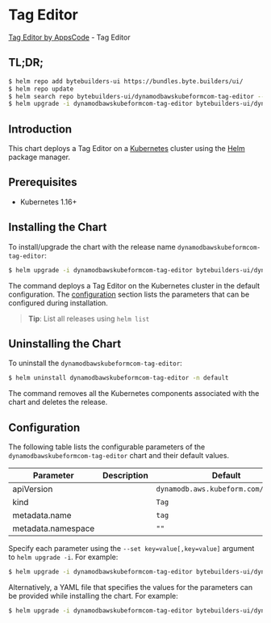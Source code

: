 # Tag Editor

[Tag Editor by AppsCode](https://byte.builders) - Tag Editor

## TL;DR;

```bash
$ helm repo add bytebuilders-ui https://bundles.byte.builders/ui/
$ helm repo update
$ helm search repo bytebuilders-ui/dynamodbawskubeformcom-tag-editor --version=v0.4.17
$ helm upgrade -i dynamodbawskubeformcom-tag-editor bytebuilders-ui/dynamodbawskubeformcom-tag-editor -n default --create-namespace --version=v0.4.17
```

## Introduction

This chart deploys a Tag Editor on a [Kubernetes](http://kubernetes.io) cluster using the [Helm](https://helm.sh) package manager.

## Prerequisites

- Kubernetes 1.16+

## Installing the Chart

To install/upgrade the chart with the release name `dynamodbawskubeformcom-tag-editor`:

```bash
$ helm upgrade -i dynamodbawskubeformcom-tag-editor bytebuilders-ui/dynamodbawskubeformcom-tag-editor -n default --create-namespace --version=v0.4.17
```

The command deploys a Tag Editor on the Kubernetes cluster in the default configuration. The [configuration](#configuration) section lists the parameters that can be configured during installation.

> **Tip**: List all releases using `helm list`

## Uninstalling the Chart

To uninstall the `dynamodbawskubeformcom-tag-editor`:

```bash
$ helm uninstall dynamodbawskubeformcom-tag-editor -n default
```

The command removes all the Kubernetes components associated with the chart and deletes the release.

## Configuration

The following table lists the configurable parameters of the `dynamodbawskubeformcom-tag-editor` chart and their default values.

|     Parameter      | Description |                     Default                     |
|--------------------|-------------|-------------------------------------------------|
| apiVersion         |             | <code>dynamodb.aws.kubeform.com/v1alpha1</code> |
| kind               |             | <code>Tag</code>                                |
| metadata.name      |             | <code>tag</code>                                |
| metadata.namespace |             | <code>""</code>                                 |


Specify each parameter using the `--set key=value[,key=value]` argument to `helm upgrade -i`. For example:

```bash
$ helm upgrade -i dynamodbawskubeformcom-tag-editor bytebuilders-ui/dynamodbawskubeformcom-tag-editor -n default --create-namespace --version=v0.4.17 --set apiVersion=dynamodb.aws.kubeform.com/v1alpha1
```

Alternatively, a YAML file that specifies the values for the parameters can be provided while
installing the chart. For example:

```bash
$ helm upgrade -i dynamodbawskubeformcom-tag-editor bytebuilders-ui/dynamodbawskubeformcom-tag-editor -n default --create-namespace --version=v0.4.17 --values values.yaml
```
